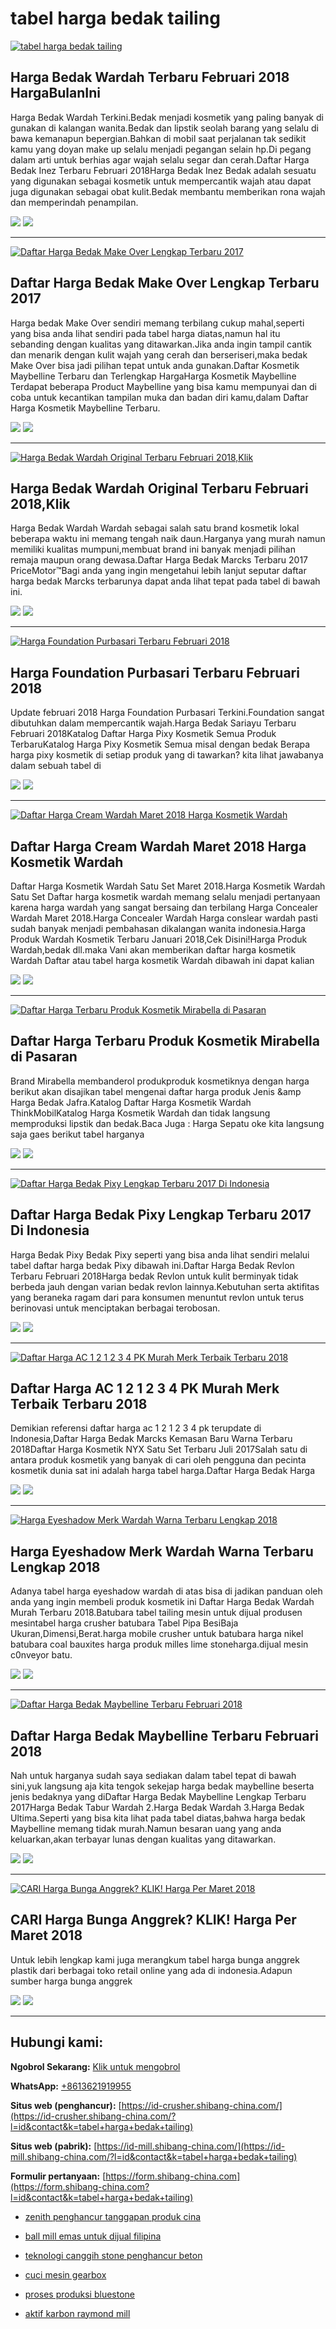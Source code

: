 # tabel harga bedak tailing

<a href="https://swt.shibang-china.com/?l=id&img&k=tabel+harga+bedak+tailing" target="_blank">![tabel harga bedak tailing](http://static.shibang-china.com/all-800x300/872.jpg)</a>

## Harga Bedak Wardah Terbaru Februari 2018 HargaBulanIni
Harga Bedak Wardah Terkini.Bedak menjadi kosmetik yang paling banyak di gunakan di kalangan wanita.Bedak dan lipstik seolah barang yang selalu di bawa kemanapun bepergian.Bahkan di mobil saat perjalanan tak sedikit kamu yang doyan make up selalu menjadi pegangan selain hp.Di pegang dalam arti untuk berhias agar wajah selalu segar dan cerah.Daftar Harga Bedak Inez Terbaru Februari 2018Harga Bedak Inez Bedak adalah sesuatu yang digunakan sebagai kosmetik untuk mempercantik wajah atau dapat juga digunakan sebagai obat kulit.Bedak membantu memberikan rona wajah dan memperindah penampilan.


<a href="https://whatsapp.shibangsoft.com/WhatsApp.php" target="_blank" title="WhatsApp">![](http://static.shibang-china.com/icon/whatsapp.png)</a> <a href="https://swt.shibang-china.com/?l=id&icon&k=tabel+harga+bedak+tailing" target="_blank">![](http://static.shibang-china.com/icon/chat-id.png)</a>

---

<a href="https://swt.shibang-china.com/?l=id&img&k=tabel+harga+bedak+tailing" target="_blank">![Daftar Harga Bedak Make Over Lengkap Terbaru 2017](http://static.shibang-china.com/all-800x300/1345.jpg)</a>

## Daftar Harga Bedak Make Over Lengkap Terbaru 2017
Harga bedak Make Over sendiri memang terbilang cukup mahal,seperti yang bisa anda lihat sendiri pada tabel harga diatas,namun hal itu sebanding dengan kualitas yang ditawarkan.Jika anda ingin tampil cantik dan menarik dengan kulit wajah yang cerah dan berseriseri,maka bedak Make Over bisa jadi pilihan tepat untuk anda gunakan.Daftar Kosmetik Maybelline Terbaru dan Terlengkap HargaHarga Kosmetik Maybelline Terdapat beberapa Product Maybelline yang bisa kamu mempunyai dan di coba untuk kecantikan tampilan muka dan badan diri kamu,dalam Daftar Harga Kosmetik Maybelline Terbaru.


<a href="https://whatsapp.shibangsoft.com/WhatsApp.php" target="_blank" title="WhatsApp">![](http://static.shibang-china.com/icon/whatsapp.png)</a> <a href="https://swt.shibang-china.com/?l=id&icon&k=tabel+harga+bedak+tailing" target="_blank">![](http://static.shibang-china.com/icon/chat-id.png)</a>

---

<a href="https://swt.shibang-china.com/?l=id&img&k=tabel+harga+bedak+tailing" target="_blank">![Harga Bedak Wardah Original Terbaru Februari 2018,Klik](http://static.shibang-china.com/all-800x300/1134.jpg)</a>

## Harga Bedak Wardah Original Terbaru Februari 2018,Klik
Harga Bedak Wardah Wardah sebagai salah satu brand kosmetik lokal beberapa waktu ini memang tengah naik daun.Harganya yang murah namun memiliki kualitas mumpuni,membuat brand ini banyak menjadi pilihan remaja maupun orang dewasa.Daftar Harga Bedak Marcks Terbaru 2017 PriceMotor™Bagi anda yang ingin mengetahui lebih lanjut seputar daftar harga bedak Marcks terbarunya dapat anda lihat tepat pada tabel di bawah ini.


<a href="https://whatsapp.shibangsoft.com/WhatsApp.php" target="_blank" title="WhatsApp">![](http://static.shibang-china.com/icon/whatsapp.png)</a> <a href="https://swt.shibang-china.com/?l=id&icon&k=tabel+harga+bedak+tailing" target="_blank">![](http://static.shibang-china.com/icon/chat-id.png)</a>

---

<a href="https://swt.shibang-china.com/?l=id&img&k=tabel+harga+bedak+tailing" target="_blank">![Harga Foundation Purbasari Terbaru Februari 2018](http://static.shibang-china.com/all-800x300/1226.jpg)</a>

## Harga Foundation Purbasari Terbaru Februari 2018
Update februari 2018 Harga Foundation Purbasari Terkini.Foundation sangat dibutuhkan dalam mempercantik wajah.Harga Bedak Sariayu Terbaru Februari 2018Katalog Daftar Harga Pixy Kosmetik Semua Produk TerbaruKatalog Harga Pixy Kosmetik Semua misal dengan bedak Berapa harga pixy kosmetik di setiap produk yang di tawarkan? kita lihat jawabanya dalam sebuah tabel di


<a href="https://whatsapp.shibangsoft.com/WhatsApp.php" target="_blank" title="WhatsApp">![](http://static.shibang-china.com/icon/whatsapp.png)</a> <a href="https://swt.shibang-china.com/?l=id&icon&k=tabel+harga+bedak+tailing" target="_blank">![](http://static.shibang-china.com/icon/chat-id.png)</a>

---

<a href="https://swt.shibang-china.com/?l=id&img&k=tabel+harga+bedak+tailing" target="_blank">![Daftar Harga Cream Wardah Maret 2018 Harga Kosmetik Wardah](http://static.shibang-china.com/all-800x300/1515.jpg)</a>

## Daftar Harga Cream Wardah Maret 2018 Harga Kosmetik Wardah
Daftar Harga Kosmetik Wardah Satu Set Maret 2018.Harga Kosmetik Wardah Satu Set Daftar harga kosmetik wardah memang selalu menjadi pertanyaan karena harga wardah yang sangat bersaing dan terbilang Harga Concealer Wardah Maret 2018.Harga Concealer Wardah Harga conslear wardah pasti sudah banyak menjadi pembahasan dikalangan wanita indonesia.Harga Produk Wardah Kosmetik Terbaru Januari 2018,Cek Disini!Harga Produk Wardah,bedak dll.maka Vani akan memberikan daftar harga kosmetik Wardah Daftar atau tabel harga kosmetik Wardah dibawah ini dapat kalian


<a href="https://whatsapp.shibangsoft.com/WhatsApp.php" target="_blank" title="WhatsApp">![](http://static.shibang-china.com/icon/whatsapp.png)</a> <a href="https://swt.shibang-china.com/?l=id&icon&k=tabel+harga+bedak+tailing" target="_blank">![](http://static.shibang-china.com/icon/chat-id.png)</a>

---

<a href="https://swt.shibang-china.com/?l=id&img&k=tabel+harga+bedak+tailing" target="_blank">![Daftar Harga Terbaru Produk Kosmetik Mirabella di Pasaran](http://static.shibang-china.com/all-800x300/617.jpg)</a>

## Daftar Harga Terbaru Produk Kosmetik Mirabella di Pasaran
Brand Mirabella membanderol produkproduk kosmetiknya dengan harga berikut akan disajikan tabel mengenai daftar harga produk Jenis &amp Harga Bedak Jafra.Katalog Daftar Harga Kosmetik Wardah ThinkMobilKatalog Harga Kosmetik Wardah dan tidak langsung memproduksi lipstik dan bedak.Baca Juga : Harga Sepatu oke kita langsung saja gaes berikut tabel harganya


<a href="https://whatsapp.shibangsoft.com/WhatsApp.php" target="_blank" title="WhatsApp">![](http://static.shibang-china.com/icon/whatsapp.png)</a> <a href="https://swt.shibang-china.com/?l=id&icon&k=tabel+harga+bedak+tailing" target="_blank">![](http://static.shibang-china.com/icon/chat-id.png)</a>

---

<a href="https://swt.shibang-china.com/?l=id&img&k=tabel+harga+bedak+tailing" target="_blank">![Daftar Harga Bedak Pixy Lengkap Terbaru 2017 Di Indonesia](http://static.shibang-china.com/all-800x300/996.jpg)</a>

## Daftar Harga Bedak Pixy Lengkap Terbaru 2017 Di Indonesia
Harga Bedak Pixy Bedak Pixy seperti yang bisa anda lihat sendiri melalui tabel daftar harga bedak Pixy dibawah ini.Daftar Harga Bedak Revlon Terbaru Februari 2018Harga bedak Revlon untuk kulit berminyak tidak berbeda jauh dengan varian bedak revlon lainnya.Kebutuhan serta aktifitas yang beraneka ragam dari para konsumen menuntut revlon untuk terus berinovasi untuk menciptakan berbagai terobosan.


<a href="https://whatsapp.shibangsoft.com/WhatsApp.php" target="_blank" title="WhatsApp">![](http://static.shibang-china.com/icon/whatsapp.png)</a> <a href="https://swt.shibang-china.com/?l=id&icon&k=tabel+harga+bedak+tailing" target="_blank">![](http://static.shibang-china.com/icon/chat-id.png)</a>

---

<a href="https://swt.shibang-china.com/?l=id&img&k=tabel+harga+bedak+tailing" target="_blank">![Daftar Harga AC 1 2 1 2 3 4 PK Murah Merk Terbaik Terbaru 2018](http://static.shibang-china.com/all-800x300/1221.jpg)</a>

## Daftar Harga AC 1 2 1 2 3 4 PK Murah Merk Terbaik Terbaru 2018
Demikian referensi daftar harga ac 1 2 1 2 3 4 pk terupdate di Indonesia,Daftar Harga Bedak Marcks Kemasan Baru Warna Terbaru 2018Daftar Harga Kosmetik NYX Satu Set Terbaru Juli 2017Salah satu di antara produk kosmetik yang banyak di cari oleh pengguna dan pecinta kosmetik dunia sat ini adalah harga tabel harga.Daftar Harga Bedak Harga


<a href="https://whatsapp.shibangsoft.com/WhatsApp.php" target="_blank" title="WhatsApp">![](http://static.shibang-china.com/icon/whatsapp.png)</a> <a href="https://swt.shibang-china.com/?l=id&icon&k=tabel+harga+bedak+tailing" target="_blank">![](http://static.shibang-china.com/icon/chat-id.png)</a>

---

<a href="https://swt.shibang-china.com/?l=id&img&k=tabel+harga+bedak+tailing" target="_blank">![Harga Eyeshadow Merk Wardah Warna Terbaru Lengkap 2018](http://static.shibang-china.com/all-800x300/640.jpg)</a>

## Harga Eyeshadow Merk Wardah Warna Terbaru Lengkap 2018
Adanya tabel harga eyeshadow wardah di atas bisa di jadikan panduan oleh anda yang ingin membeli produk kosmetik ini Daftar Harga Bedak Wardah Murah Terbaru 2018.Batubara tabel tailing mesin untuk dijual produsen mesintabel harga crusher batubara Tabel Pipa BesiBaja Ukuran,Dimensi,Berat.harga mobile crusher untuk batubara harga nikel batubara coal bauxites harga produk milles lime stoneharga.dijual mesin c0nveyor batu.


<a href="https://whatsapp.shibangsoft.com/WhatsApp.php" target="_blank" title="WhatsApp">![](http://static.shibang-china.com/icon/whatsapp.png)</a> <a href="https://swt.shibang-china.com/?l=id&icon&k=tabel+harga+bedak+tailing" target="_blank">![](http://static.shibang-china.com/icon/chat-id.png)</a>

---

<a href="https://swt.shibang-china.com/?l=id&img&k=tabel+harga+bedak+tailing" target="_blank">![Daftar Harga Bedak Maybelline Terbaru Februari 2018](http://static.shibang-china.com/all-800x300/233.jpg)</a>

## Daftar Harga Bedak Maybelline Terbaru Februari 2018
Nah untuk harganya sudah saya sediakan dalam tabel tepat di bawah sini,yuk langsung aja kita tengok sekejap harga bedak maybelline beserta jenis bedaknya yang diDaftar Harga Bedak Maybelline Lengkap Terbaru 2017Harga Bedak Tabur Wardah 2.Harga Bedak Wardah 3.Harga Bedak Ultima.Seperti yang bisa kita lihat pada tabel diatas,bahwa harga bedak Maybelline memang tidak murah.Namun besaran uang yang anda keluarkan,akan terbayar lunas dengan kualitas yang ditawarkan.


<a href="https://whatsapp.shibangsoft.com/WhatsApp.php" target="_blank" title="WhatsApp">![](http://static.shibang-china.com/icon/whatsapp.png)</a> <a href="https://swt.shibang-china.com/?l=id&icon&k=tabel+harga+bedak+tailing" target="_blank">![](http://static.shibang-china.com/icon/chat-id.png)</a>

---

<a href="https://swt.shibang-china.com/?l=id&img&k=tabel+harga+bedak+tailing" target="_blank">![CARI Harga Bunga Anggrek? KLIK! Harga Per Maret 2018](http://static.shibang-china.com/all-800x300/1297.jpg)</a>

## CARI Harga Bunga Anggrek? KLIK! Harga Per Maret 2018
Untuk lebih lengkap kami juga merangkum tabel harga bunga anggrek plastik dari berbagai toko retail online yang ada di indonesia.Adapun sumber harga bunga anggrek

<a href="https://whatsapp.shibangsoft.com/WhatsApp.php" target="_blank" title="WhatsApp">![](http://static.shibang-china.com/icon/whatsapp.png)</a> <a href="https://swt.shibang-china.com/?l=id&icon&k=tabel+harga+bedak+tailing" target="_blank">![](http://static.shibang-china.com/icon/chat-id.png)</a>

---
## Hubungi kami:

**Ngobrol Sekarang:** [Klik untuk mengobrol](https://swt.shibang-china.com?l=id&contact&k=tabel+harga+bedak+tailing)

**WhatsApp:**  [+8613621919955](https://whatsapp.shibangsoft.com/WhatsApp.php)

**Situs web (penghancur):** [https://id-crusher.shibang-china.com/](https://id-crusher.shibang-china.com/?l=id&contact&k=tabel+harga+bedak+tailing)

**Situs web (pabrik):** [https://id-mill.shibang-china.com/](https://id-mill.shibang-china.com/?l=id&contact&k=tabel+harga+bedak+tailing)

**Formulir pertanyaan:** [https://form.shibang-china.com](https://form.shibang-china.com?l=id&contact&k=tabel+harga+bedak+tailing)

* [zenith penghancur tanggapan produk cina](../35/zenith%20penghancur%20tanggapan%20produk%20cina.md)

* [ball mill emas untuk dijual filipina](../34/ball%20mill%20emas%20untuk%20dijual%20filipina.md)

* [teknologi canggih stone penghancur beton](../39/teknologi%20canggih%20stone%20penghancur%20beton.md)

* [cuci mesin gearbox](../35/cuci%20mesin%20gearbox.md)

* [proses produksi bluestone](../34/proses%20produksi%20bluestone.md)

* [aktif karbon raymond mill](../40/aktif%20karbon%20raymond%20mill.md)